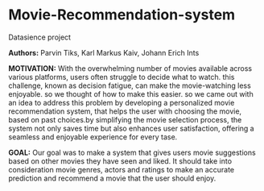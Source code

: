 # Movie-Recommendation-system
Datasience project


**Authors:** Parvin Tiks, Karl Markus Kaiv, Johann Erich Ints

**MOTIVATION:** With the overwhelming number of movies available across various platforms, users often struggle to decide what to watch. this challenge, known as decision fatigue, can make the movie-watching less enjoyable. so we thought of how to make this easier. so we came out with an idea to address this problem by developing a personalized movie recommendation system, that helps the user with choosing the movie, based on past choices.by simplifying the movie selection process, the system not only saves time but also enhances user satisfaction, offering a seamless and enjoyable experience for every tase.


**GOAL:** Our goal was to make a system that gives users movie suggestions based on other movies they have seen and liked. It should take into consideration movie genres, actors and ratings to make an accurate prediction and recommend a movie that the user should enjoy.
